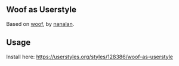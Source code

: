 ## Woof as Userstyle
Based on [woof](https://github.com/nanalan/woof/), by [nanalan](https://github.com/nanalan/).

## Usage
Install here: https://userstyles.org/styles/128386/woof-as-userstyle
